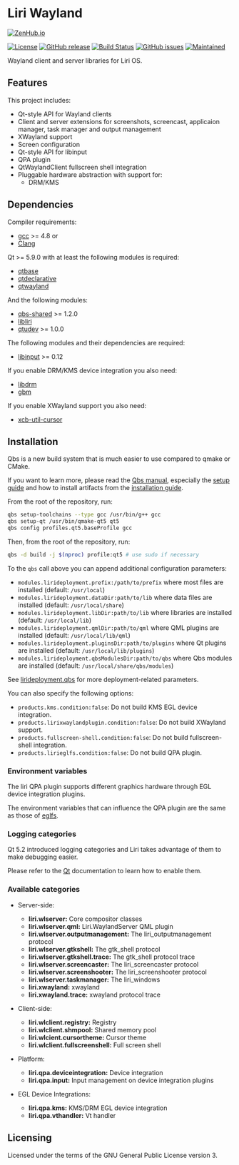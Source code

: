 Liri Wayland
============

[![ZenHub.io](https://img.shields.io/badge/supercharged%20by-zenhub.io-blue.svg)](https://zenhub.io)

[![License](https://img.shields.io/badge/license-GPLv3.0-blue.svg)](https://www.gnu.org/licenses/gpl-3.0.html)
[![GitHub release](https://img.shields.io/github/release/lirios/wayland.svg)](https://github.com/lirios/wayland)
[![Build Status](https://travis-ci.org/lirios/wayland.svg?branch=develop)](https://travis-ci.org/lirios/wayland)
[![GitHub issues](https://img.shields.io/github/issues/lirios/wayland.svg)](https://github.com/lirios/wayland/issues)
[![Maintained](https://img.shields.io/maintenance/yes/2018.svg)](https://github.com/lirios/wayland/commits/develop)

Wayland client and server libraries for Liri OS.

## Features

This project includes:

* Qt-style API for Wayland clients
* Client and server extensions for screenshots, screencast,
  applicaion manager, task manager and output management
* XWayland support
* Screen configuration
* Qt-style API for libinput
* QPA plugin
* QtWaylandClient fullscreen shell integration
* Pluggable hardware abstraction with support for:
  * DRM/KMS

## Dependencies

Compiler requirements:

* [gcc](https://gcc.gnu.org/gcc-4.8/) >= 4.8 or
* [Clang](http://clang.llvm.org/)

Qt >= 5.9.0 with at least the following modules is required:

* [qtbase](http://code.qt.io/cgit/qt/qtbase.git)
* [qtdeclarative](http://code.qt.io/cgit/qt/qtdeclarative.git)
* [qtwayland](http://code.qt.io/cgit/qt/qtwayland.git)

And the following modules:

 * [qbs-shared](https://github.com/lirios/qbs-shared.git) >= 1.2.0
 * [libliri](https://github.com/lirios/libliri.git)
 * [qtudev](https://github.com/lirios/qtudev.git) >= 1.0.0

The following modules and their dependencies are required:

* [libinput](http://www.freedesktop.org/wiki/Software/libinput/) >= 0.12

If you enable DRM/KMS device integration you also need:

* [libdrm](https://wiki.freedesktop.org/dri/)
* [gbm](http://www.mesa3d.org)

If you enable XWayland support you also need:

* [xcb-util-cursor](http://cgit.freedesktop.org/xcb/util-cursor)

## Installation

Qbs is a new build system that is much easier to use compared to qmake or CMake.

If you want to learn more, please read the [Qbs manual](http://doc.qt.io/qbs/index.html),
especially the [setup guide](http://doc.qt.io/qbs/configuring.html) and how to install artifacts
from the [installation guide](http://doc.qt.io/qbs/installing-files.html).

From the root of the repository, run:

```sh
qbs setup-toolchains --type gcc /usr/bin/g++ gcc
qbs setup-qt /usr/bin/qmake-qt5 qt5
qbs config profiles.qt5.baseProfile gcc
```

Then, from the root of the repository, run:

```sh
qbs -d build -j $(nproc) profile:qt5 # use sudo if necessary
```

To the `qbs` call above you can append additional configuration parameters:

 * `modules.lirideployment.prefix:/path/to/prefix` where most files are installed (default: `/usr/local`)
 * `modules.lirideployment.dataDir:path/to/lib` where data files are installed (default: `/usr/local/share`)
 * `modules.lirideployment.libDir:path/to/lib` where libraries are installed (default: `/usr/local/lib`)
 * `modules.lirideployment.qmlDir:path/to/qml` where QML plugins are installed (default: `/usr/local/lib/qml`)
 * `modules.lirideployment.pluginsDir:path/to/plugins` where Qt plugins are installed (default: `/usr/local/lib/plugins`)
 * `modules.lirideployment.qbsModulesDir:path/to/qbs` where Qbs modules are installed (default: `/usr/local/share/qbs/modules`)

See [lirideployment.qbs](https://github.com/lirios/qbs-shared/blob/develop/modules/lirideployment/lirideployment.qbs)
for more deployment-related parameters.

You can also specify the following options:

 * `products.kms.condition:false`: Do not build KMS EGL device integration.
 * `products.lirixwaylandplugin.condition:false`: Do not build XWayland support.
 * `products.fullscreen-shell.condition:false`: Do not build fullscreen-shell integration.
 * `products.lirieglfs.condition:false`: Do not build QPA plugin.

### Environment variables

The liri QPA plugin supports different graphics hardware through EGL
device integration plugins.

The environment variables that can influence the QPA plugin
are the same as those of [eglfs](http://doc.qt.io/qt-5/embedded-linux.html#eglfs).

### Logging categories

Qt 5.2 introduced logging categories and Liri takes advantage of
them to make debugging easier.

Please refer to the [Qt](http://doc.qt.io/qt-5/qloggingcategory.html) documentation
to learn how to enable them.

### Available categories

* Server-side:
  * **liri.wlserver:** Core compositor classes
  * **liri.wlserver.qml:** Liri.WaylandServer QML plugin
  * **liri.wlserver.outputmanagement:** The liri_outputmanagement protocol
  * **liri.wlserver.gtkshell:** The gtk_shell protocol
  * **liri.wlserver.gtkshell.trace:** The gtk_shell protocol trace
  * **liri.wlserver.screencaster:** The liri_screencaster protocol
  * **liri.wlserver.screenshooter:** The liri_screenshooter protocol
  * **liri.wlserver.taskmanager:** The liri_windows
  * **liri.xwayland:** xwayland
  * **liri.xwayland.trace:** xwayland protocol trace

* Client-side:
  * **liri.wlclient.registry:** Registry
  * **liri.wlclient.shmpool:** Shared memory pool
  * **liri.wlcient.cursortheme:** Cursor theme
  * **liri.wlclient.fullscreenshell:** Full screen shell

* Platform:
  * **liri.qpa.deviceintegration:** Device integration
  * **liri.qpa.input:** Input management on device integration plugins

* EGL Device Integrations:
  * **liri.qpa.kms:** KMS/DRM EGL device integration
  * **liri.qpa.vthandler:** Vt handler

## Licensing

Licensed under the terms of the GNU General Public License version 3.
